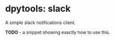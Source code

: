 # dpytools: slack

A simple slack notifications client.

**TODO** - a snippet showing exactly how to use this.
